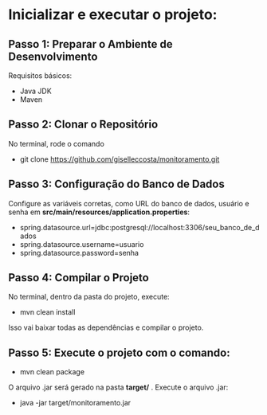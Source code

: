 # Inicializar e executar o projeto:

## Passo 1: Preparar o Ambiente de Desenvolvimento
Requisitos básicos:
- Java JDK
- Maven

## Passo 2: Clonar o Repositório
No terminal, rode o comando
- git clone https://github.com/giselleccosta/monitoramento.git

## Passo 3: Configuração do Banco de Dados
Configure as variáveis corretas, como URL do banco de dados, usuário e senha em **src/main/resources/application.properties**:
- spring.datasource.url=jdbc:postgresql://localhost:3306/seu_banco_de_dados
- spring.datasource.username=usuario
- spring.datasource.password=senha

## Passo 4: Compilar o Projeto
No terminal, dentro da pasta do projeto, execute:
- mvn clean install

Isso vai baixar todas as dependências e compilar o projeto.

## Passo 5: Execute o projeto com o comando:
- mvn clean package

O arquivo .jar será gerado na pasta **target/** .
Execute o arquivo .jar:
- java -jar target/monitoramento.jar
